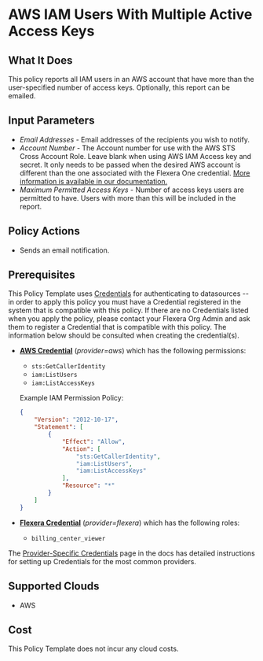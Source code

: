 # AWS IAM Users With Multiple Active Access Keys

## What It Does

This policy reports all IAM users in an AWS account that have more than the user-specified number of access keys. Optionally, this report can be emailed.

## Input Parameters

- *Email Addresses* - Email addresses of the recipients you wish to notify.
- *Account Number* - The Account number for use with the AWS STS Cross Account Role. Leave blank when using AWS IAM Access key and secret. It only needs to be passed when the desired AWS account is different than the one associated with the Flexera One credential. [More information is available in our documentation.](https://docs.flexera.com/flexera/EN/Automation/ProviderCredentials.htm#automationadmin_1982464505_1123608)
- *Maximum Permitted Access Keys* - Number of access keys users are permitted to have. Users with more than this will be included in the report.

## Policy Actions

- Sends an email notification.

## Prerequisites

This Policy Template uses [Credentials](https://docs.flexera.com/flexera/EN/Automation/ManagingCredentialsExternal.htm) for authenticating to datasources -- in order to apply this policy you must have a Credential registered in the system that is compatible with this policy. If there are no Credentials listed when you apply the policy, please contact your Flexera Org Admin and ask them to register a Credential that is compatible with this policy. The information below should be consulted when creating the credential(s).

- [**AWS Credential**](https://docs.flexera.com/flexera/EN/Automation/ProviderCredentials.htm#automationadmin_1982464505_1121575) (*provider=aws*) which has the following permissions:
  - `sts:GetCallerIdentity`
  - `iam:ListUsers`
  - `iam:ListAccessKeys`

  Example IAM Permission Policy:

  ```json
  {
      "Version": "2012-10-17",
      "Statement": [
          {
              "Effect": "Allow",
              "Action": [
                  "sts:GetCallerIdentity",
                  "iam:ListUsers",
                  "iam:ListAccessKeys"
              ],
              "Resource": "*"
          }
      ]
  }
  ```

- [**Flexera Credential**](https://docs.flexera.com/flexera/EN/Automation/ProviderCredentials.htm) (*provider=flexera*) which has the following roles:
  - `billing_center_viewer`

The [Provider-Specific Credentials](https://docs.flexera.com/flexera/EN/Automation/ProviderCredentials.htm) page in the docs has detailed instructions for setting up Credentials for the most common providers.

## Supported Clouds

- AWS

## Cost

This Policy Template does not incur any cloud costs.
